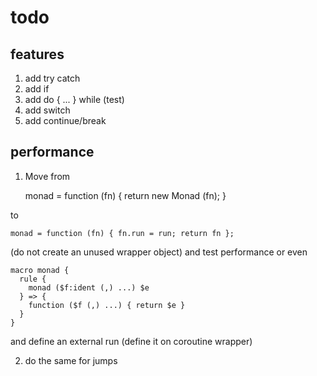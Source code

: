 # todo

## features

1. add try catch
2. add if 
3. add do { ... } while (test)
4. add switch
5. add continue/break

## performance
1. Move from 

    monad = function (fn) { return new Monad (fn); }

to

    monad = function (fn) { fn.run = run; return fn };

(do not create an unused wrapper object) and test performance
or even

    macro monad {
      rule {
        monad ($f:ident (,) ...) $e
      } => {
        function ($f (,) ...) { return $e }
      }
    }

and define an external run (define it on coroutine wrapper)

2. do the same for jumps
